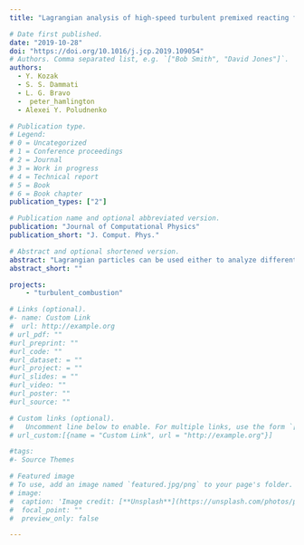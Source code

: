 ```yaml
---
title: "Lagrangian analysis of high-speed turbulent premixed reacting flows: Thermochemical trajectories in hydrogen–air flames"

# Date first published.
date: "2019-10-28"
doi: "https://doi.org/10.1016/j.jcp.2019.109054"
# Authors. Comma separated list, e.g. `["Bob Smith", "David Jones"]`.
authors:
  - Y. Kozak
  - S. S. Dammati
  - L. G. Bravo 
  -  peter_hamlington
  - Alexei Y. Poludnenko

# Publication type.
# Legend:
# 0 = Uncategorized
# 1 = Conference proceedings
# 2 = Journal
# 3 = Work in progress
# 4 = Technical report
# 5 = Book
# 6 = Book chapter
publication_types: ["2"]

# Publication name and optional abbreviated version.
publication: "Journal of Computational Physics"
publication_short: "J. Comput. Phys."

# Abstract and optional shortened version.
abstract: "Lagrangian particles can be used either to analyze different complex flows, as massless tracers, or to model multiphase flows, as particles with mass. As particles can have arbitrary positions within the computational domain, interpolation of different flow quantities from the Eulerian grid is essential. Low-order centered interpolation schemes generally do not provide a sufficient level of accuracy for many flow configurations of interest. Thus, typically, high-order centered interpolation schemes are utilized. The current study demonstrates that for highly compressible non-reacting and reacting flow regimes, in which discontinuities in the flow field, e.g., shock waves arise, centered interpolation schemes tend to smear the shock and high order schemes also produce numerical oscillations. It is shown that this problem can be remedied by using Weighted- Essentially-Non-Oscillatory (WENO) interpolation schemes. Extensive numerical tests are performed in order to demonstrate this, comparing the performance of WENO-3 and WENO-5 interpolation schemes with a variety of centered interpolation schemes. The first test case involves specially designed steady state two-dimensional vortex flows. For a smooth flow, WENO schemes provide comparable accuracy to other high-order centered schemes. For flow fields with discontinuities, WENO-3 and WENO-5 interpolation schemes can decrease the interpolation error by more than two and three orders of magnitude, respectively, in comparison with centered schemes. Solution accuracy is further studied with a normal shock wave test. It is demonstrated that centered schemes tend to smear the shock, whereas, WENO schemes capture it in a much sharper manner. Moreover, high-order centered schemes tend to oscillate in the vicinity of the discontinuity leading to non- physical results, such as negative absolute pressure values. The same trends are retained for an unsteady three-dimensional spherical blast wave, where the shock is smeared across several grid cells, which is typical for shock-capturing flow solvers. Finally, the benefits of WENO schemes for the Lagrangian-particle tracking analysis of highly compressible reactive flows are explored by comparing various Lagrangian particle trajectories and joint probability density functions (PDFs) for a two-dimensional cellular detonation. The results indicate that high-order centered schemes lead to unphysical results, whereas WENO schemes can provide high-order interpolation that is free of severe numerical oscillations and non-physical artifacts, which is critical for the proper analysis of the flow."
abstract_short: ""

projects:
    - "turbulent_combustion"

# Links (optional).
#- name: Custom Link
#  url: http://example.org
# url_pdf: ""
#url_preprint: ""
#url_code: ""
#url_dataset: = ""
#url_project: = ""
#url_slides: = ""
#url_video: ""
#url_poster: ""
#url_source: ""

# Custom links (optional).
#   Uncomment line below to enable. For multiple links, use the form `[{...}, {...}, {...}]`.
# url_custom:[{name = "Custom Link", url = "http://example.org"}]

#tags:
#- Source Themes

# Featured image
# To use, add an image named `featured.jpg/png` to your page's folder.
# image:
#  caption: 'Image credit: [**Unsplash**](https://unsplash.com/photos/pLCdAaMFLTE)'
#  focal_point: ""
#  preview_only: false

---
```

